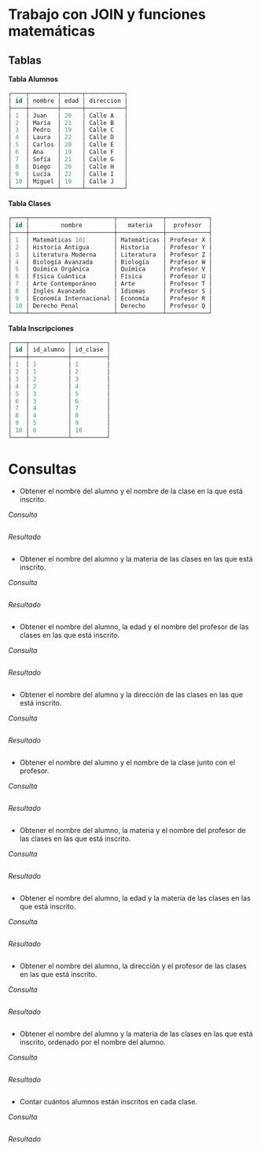 # Trabajo con JOIN y funciones matemáticas

## Tablas

**Tabla Alumnos**

``` sql
┌────┬────────┬──────┬───────────┐
│ id │ nombre │ edad │ direccion │
├────┼────────┼──────┼───────────┤
│ 1  │ Juan   │ 20   │ Calle A   │
│ 2  │ María  │ 21   │ Calle B   │
│ 3  │ Pedro  │ 19   │ Calle C   │
│ 4  │ Laura  │ 22   │ Calle D   │
│ 5  │ Carlos │ 20   │ Calle E   │
│ 6  │ Ana    │ 19   │ Calle F   │
│ 7  │ Sofía  │ 21   │ Calle G   │
│ 8  │ Diego  │ 20   │ Calle H   │
│ 9  │ Lucía  │ 22   │ Calle I   │
│ 10 │ Miguel │ 19   │ Calle J   │
└────┴────────┴──────┴───────────┘
```

**Tabla Clases**

``` sql
┌────┬────────────────────────┬─────────────┬────────────┐
│ id │         nombre         │   materia   │  profesor  │
├────┼────────────────────────┼─────────────┼────────────┤
│ 1  │ Matemáticas 101        │ Matemáticas │ Profesor X │
│ 2  │ Historia Antigua       │ Historia    │ Profesor Y │
│ 3  │ Literatura Moderna     │ Literatura  │ Profesor Z │
│ 4  │ Biología Avanzada      │ Biología    │ Profesor W │
│ 5  │ Química Orgánica       │ Química     │ Profesor V │
│ 6  │ Física Cuántica        │ Física      │ Profesor U │
│ 7  │ Arte Contemporáneo     │ Arte        │ Profesor T │
│ 8  │ Inglés Avanzado        │ Idiomas     │ Profesor S │
│ 9  │ Economía Internacional │ Economía    │ Profesor R │
│ 10 │ Derecho Penal          │ Derecho     │ Profesor Q │
└────┴────────────────────────┴─────────────┴────────────┘
```

**Tabla Inscripciones**

``` sql
┌────┬───────────┬──────────┐
│ id │ id_alumno │ id_clase │
├────┼───────────┼──────────┤
│ 1  │ 1         │ 1        │
│ 2  │ 1         │ 2        │
│ 3  │ 2         │ 3        │
│ 4  │ 2         │ 4        │
│ 5  │ 3         │ 5        │
│ 6  │ 3         │ 6        │
│ 7  │ 4         │ 7        │
│ 8  │ 4         │ 8        │
│ 9  │ 5         │ 9        │
│ 10 │ 6         │ 10       │
└────┴───────────┴──────────┘
```

# Consultas

- Obtener el nombre del alumno y el nombre de la clase en la que está inscrito.

*Consulta*

``` sql

```

*Resultado*

``` sql

```

- Obtener el nombre del alumno y la materia de las clases en las que está inscrito.

*Consulta*

``` sql

```

*Resultado*

``` sql

```

- Obtener el nombre del alumno, la edad y el nombre del profesor de las clases en las que está inscrito.

*Consulta*

``` sql

```

*Resultado*

``` sql

```

- Obtener el nombre del alumno y la dirección de las clases en las que está inscrito.

*Consulta*

``` sql

```

*Resultado*

``` sql

```

- Obtener el nombre del alumno y el nombre de la clase junto con el profesor.

*Consulta*

``` sql

```

*Resultado*

``` sql

```

- Obtener el nombre del alumno, la materia y el nombre del profesor de las clases en las que está inscrito.

*Consulta*

``` sql

```

*Resultado*

``` sql

```

- Obtener el nombre del alumno, la edad y la materia de las clases en las que está inscrito.

*Consulta*

``` sql

```

*Resultado*

``` sql

```

- Obtener el nombre del alumno, la dirección y el profesor de las clases en las que está inscrito.

*Consulta*

``` sql

```

*Resultado*

``` sql

```

- Obtener el nombre del alumno y la materia de las clases en las que está inscrito, ordenado por el nombre del alumno.

*Consulta*

``` sql

```

*Resultado*

``` sql

```

- Contar cuántos alumnos están inscritos en cada clase.

*Consulta*

``` sql

```

*Resultado*

``` sql

```
